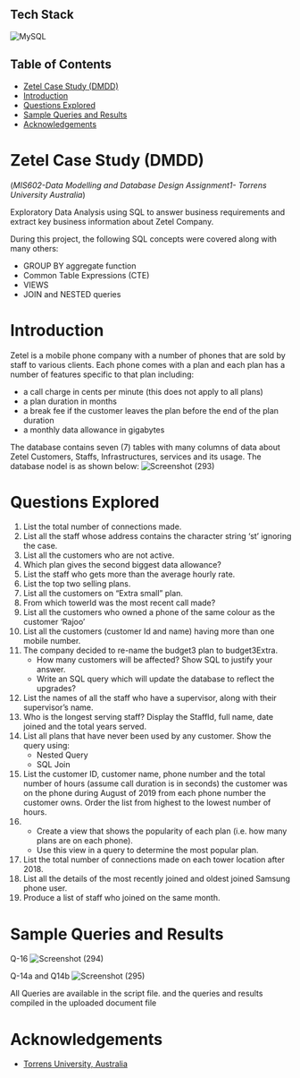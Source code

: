 
## Tech Stack

[//]: # (I must include tools section and add tools images, check proper README design tutorial)
[//]: # (images and style from https://simpleicons.org/)
![MySQL](https://img.shields.io/badge/MySQL-2B2B2B?style=for-the-badge&logo=mySql)


## Table of Contents
- [Zetel Case Study (DMDD)](#zetel-case-study-dmdd)
- [Introduction](#introduction)
- [Questions Explored](#questions-explored)
- [Sample Queries and Results](#sample-queries-and-results)
- [Acknowledgements](#acknowledgements)


<a name="desc"></a>
# Zetel Case Study (DMDD)

(_MIS602-Data Modelling and Database Design Assignment1- Torrens University Australia_)

Exploratory Data Analysis using SQL to answer business requirements and extract key business information about Zetel Company.

During this project, the following  SQL concepts were covered along with many others:
* GROUP BY aggregate function
* Common Table Expressions (CTE)
* VIEWS
* JOIN and NESTED queries

<a name="intro"></a>
# Introduction
Zetel is a mobile phone company with a number of phones that are sold by staff to various clients. Each phone comes with a plan and each plan has a number of features specific to that plan including:
* a call charge in cents per minute (this does not apply to all plans)
* a plan duration in months
* a break fee if the customer leaves the plan before the end of the plan duration
* a monthly data allowance in gigabytes

The database contains seven (7) tables with many columns of data about Zetel Customers, Staffs, Infrastructures, services and its usage. The database nodel is as shown below:
![Screenshot (293)](https://user-images.githubusercontent.com/58152694/191609297-a0f9a135-9f76-4af1-b801-10474dcbeb20.png)

<a name="qss"></a>
# Questions Explored
1. List the total number of connections made.
2. List all the staff whose address contains the character string ‘st’ ignoring the case.
3. List all the customers who are not active.
4. Which plan gives the second biggest data allowance?
5. List the staff who gets more than the average hourly rate.
6. List the top two selling plans.
7. List all the customers on “Extra small” plan. 
8. From which towerId was the most recent call made?
9. List all the customers who owned a phone of the same colour as the customer ‘Rajoo’
10. List all the customers (customer Id and name) having more than one mobile number.
11. The company decided to re-name the budget3 plan to budget3Extra.
    * How many customers will be affected? Show SQL to justify your answer.
    * Write an SQL query which will update the database to reflect the upgrades?
12. List the names of all the staff who have a supervisor, along with their supervisor’s name.
13. Who is the longest serving staff? Display the StaffId, full name, date joined and the total years served.
14. List all plans that have never been used by any customer. Show the query using:
    * Nested Query
    * SQL Join
15. List the customer ID, customer name, phone number and the total number of hours (assume call duration is in seconds) the customer was on the phone during August of 2019 from each phone number the customer owns. Order the list from highest to the lowest number of hours.
16. 
    * Create a view that shows the popularity of each plan (i.e. how many plans are on each phone).
    * Use this view in a query to determine the most popular plan.
17. List the total number of connections made on each tower location after 2018.
18. List all the details of the most recently joined and oldest joined Samsung phone user.
19. Produce a list of staff who joined on the same month.

<a name="sample"></a>
# Sample Queries and Results
Q-16
![Screenshot (294)](https://user-images.githubusercontent.com/58152694/191614369-6be8b643-83f6-4f30-a1d5-2cd006e407b8.png)

Q-14a and Q14b
![Screenshot (295)](https://user-images.githubusercontent.com/58152694/191615405-53f9e82d-2932-445c-91ab-6307658648f9.png)

All Queries are available in the script file. and the queries and results compiled in the uploaded document file

<a name="ref"></a>
# Acknowledgements

 - [Torrens University, Australia](http://www.torrens.edu.au)

